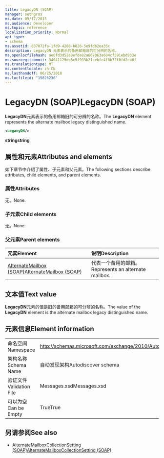 ```yaml
---
title: LegacyDN (SOAP)
manager: sethgros
ms.date: 09/17/2015
ms.audience: Developer
ms.topic: reference
localization_priority: Normal
api_type:
- schema
ms.assetid: 837072fa-1fd9-4288-b826-5e9fdb2ea35c
description: LegacyDN 元素表示的备用邮箱旧的可分辨的名称。
ms.openlocfilehash: ae0fd3d52e8efde82a667063a604cf591ebd933e
ms.sourcegitcommit: 34041125dc8c5f993b21cebfc4f8b72f0fd2cb6f
ms.translationtype: MT
ms.contentlocale: zh-CN
ms.lasthandoff: 06/25/2018
ms.locfileid: "19826236"
---
```

# <a name="legacydn-soap"></a><span data-ttu-id="0aa0c-103">LegacyDN (SOAP)</span><span class="sxs-lookup"><span data-stu-id="0aa0c-103">LegacyDN (SOAP)</span></span>

<span data-ttu-id="0aa0c-104">**LegacyDN**元素表示的备用邮箱旧的可分辨的名称。</span><span class="sxs-lookup"><span data-stu-id="0aa0c-104">The **LegacyDN** element represents the alternate mailbox legacy distinguished name.</span></span> 
  
```XML
<LegacyDN/>
```

<span data-ttu-id="0aa0c-105">**string**</span><span class="sxs-lookup"><span data-stu-id="0aa0c-105">**string**</span></span>

## <a name="attributes-and-elements"></a><span data-ttu-id="0aa0c-106">属性和元素</span><span class="sxs-lookup"><span data-stu-id="0aa0c-106">Attributes and elements</span></span>

<span data-ttu-id="0aa0c-107">如下章节中介绍了属性、子元素和父元素。</span><span class="sxs-lookup"><span data-stu-id="0aa0c-107">The following sections describe attributes, child elements, and parent elements.</span></span>
  
### <a name="attributes"></a><span data-ttu-id="0aa0c-108">属性</span><span class="sxs-lookup"><span data-stu-id="0aa0c-108">Attributes</span></span>

<span data-ttu-id="0aa0c-109">无。</span><span class="sxs-lookup"><span data-stu-id="0aa0c-109">None.</span></span>
  
### <a name="child-elements"></a><span data-ttu-id="0aa0c-110">子元素</span><span class="sxs-lookup"><span data-stu-id="0aa0c-110">Child elements</span></span>

<span data-ttu-id="0aa0c-111">无。</span><span class="sxs-lookup"><span data-stu-id="0aa0c-111">None.</span></span>
  
### <a name="parent-elements"></a><span data-ttu-id="0aa0c-112">父元素</span><span class="sxs-lookup"><span data-stu-id="0aa0c-112">Parent elements</span></span>

|<span data-ttu-id="0aa0c-113">**元素**</span><span class="sxs-lookup"><span data-stu-id="0aa0c-113">**Element**</span></span>|<span data-ttu-id="0aa0c-114">**说明**</span><span class="sxs-lookup"><span data-stu-id="0aa0c-114">**Description**</span></span>|
|:-----|:-----|
|[<span data-ttu-id="0aa0c-115">AlternateMailbox (SOAP)</span><span class="sxs-lookup"><span data-stu-id="0aa0c-115">AlternateMailbox (SOAP)</span></span>](alternatemailbox-soap.md) <br/> |<span data-ttu-id="0aa0c-116">代表一个备用的邮箱。</span><span class="sxs-lookup"><span data-stu-id="0aa0c-116">Represents an alternate mailbox.</span></span>  <br/> |
   
## <a name="text-value"></a><span data-ttu-id="0aa0c-117">文本值</span><span class="sxs-lookup"><span data-stu-id="0aa0c-117">Text value</span></span>

<span data-ttu-id="0aa0c-118">**LegacyDN**元素的值是旧的备用邮箱的可分辨的名称。</span><span class="sxs-lookup"><span data-stu-id="0aa0c-118">The value of the **LegacyDN** element is the alternate mailbox legacy distinguished name.</span></span> 
  
## <a name="element-information"></a><span data-ttu-id="0aa0c-119">元素信息</span><span class="sxs-lookup"><span data-stu-id="0aa0c-119">Element information</span></span>

|||
|:-----|:-----|
|<span data-ttu-id="0aa0c-120">命名空间</span><span class="sxs-lookup"><span data-stu-id="0aa0c-120">Namespace</span></span>  <br/> |http://schemas.microsoft.com/exchange/2010/Autodiscover  <br/> |
|<span data-ttu-id="0aa0c-121">架构名称</span><span class="sxs-lookup"><span data-stu-id="0aa0c-121">Schema Name</span></span>  <br/> |<span data-ttu-id="0aa0c-122">自动发现架构</span><span class="sxs-lookup"><span data-stu-id="0aa0c-122">Autodiscover schema</span></span>  <br/> |
|<span data-ttu-id="0aa0c-123">验证文件</span><span class="sxs-lookup"><span data-stu-id="0aa0c-123">Validation File</span></span>  <br/> |<span data-ttu-id="0aa0c-124">Messages.xsd</span><span class="sxs-lookup"><span data-stu-id="0aa0c-124">Messages.xsd</span></span>  <br/> |
|<span data-ttu-id="0aa0c-125">可以为空</span><span class="sxs-lookup"><span data-stu-id="0aa0c-125">Can be Empty</span></span>  <br/> |<span data-ttu-id="0aa0c-126">True</span><span class="sxs-lookup"><span data-stu-id="0aa0c-126">True</span></span>  <br/> |
   
## <a name="see-also"></a><span data-ttu-id="0aa0c-127">另请参阅</span><span class="sxs-lookup"><span data-stu-id="0aa0c-127">See also</span></span>

- [<span data-ttu-id="0aa0c-128">AlternateMailboxCollectionSetting (SOAP)</span><span class="sxs-lookup"><span data-stu-id="0aa0c-128">AlternateMailboxCollectionSetting (SOAP)</span></span>](alternatemailboxcollectionsetting-soap.md)

